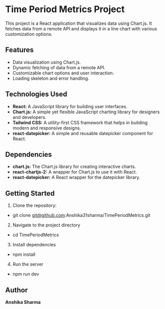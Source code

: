 # Time Period Metrics Project

This project is a React application that visualizes data using Chart.js. It fetches data from a remote API and displays it in a line chart with various customization options.


## Features

- Data visualization using Chart.js.
- Dynamic fetching of data from a remote API.
- Customizable chart options and user interaction.
- Loading skeleton and error handling.
## Technologies Used

- **React:** A JavaScript library for building user interfaces.
- **Chart.js:** A simple yet flexible JavaScript charting library for designers and developers.
- **Tailwind CSS:** A utility-first CSS framework that helps in building modern and responsive designs.
- **react-datepicker:** A simple and reusable datepicker component for React.


## Dependencies

- **chart.js:** The Chart.js library for creating interactive charts.
- **react-chartjs-2:** A wrapper for Chart.js to use it with React.
- **react-datepicker:** A React wrapper for the datepicker library.


## Getting Started

1. Clone the repository:

-  git clone git@github.com:Anshika31sharma/TimePeriodMetrics.git


2. Navigate to the project directory

 -  cd TimePeriodMetrics

3. Install dependencies

-   npm install

4. Run the server

 -  npm run dev


## Author

**Anshika Sharma**

